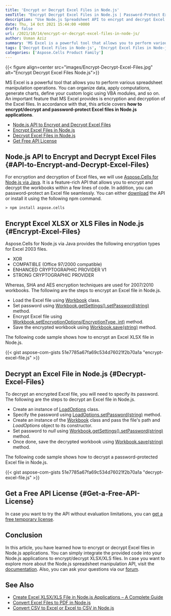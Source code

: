 ```yaml
---
title: 'Encrypt or Decrypt Excel Files in Node.js'
seoTitle: "Encrypt Decrypt Excel Files in Node.js | Password-Protect Excel Files"
description: "Use Node.js Spreadsheet API to encrypt and decrypt Excel files from within Node.js applications. Encrypt XLSX/XLS files using SHA and AES encryptions."
date: Thu, 14 Oct 2021 15:44:00 +0000
draft: false
url: /2021/10/14/encrypt-or-decrypt-excel-files-in-node-js/
author: Usman Aziz
summary: 'MS Excel is a powerful tool that allows you to perform various spreadsheet manipulation operations. You can organize data, apply computations, generate charts, define your custom logic using VBA modules, and so on. An important feature that MS Excel provides is encryption and decryption of the Excel files. In accordance with that, this article covers **how to encrypt/decrypt and password-protect Excel files in Node.js applications**.'
tags: ['Decrypt Excel Files in Node-js', 'Encrypt Excel Files in Node-js', 'password-protect-excel-files-node-js']
categories: ['Aspose.Cells Product Family']
---
```




{{< figure align=center src="images/Encrypt-Decrypt-Excel-Files.jpg" alt="Encrypt Decrypt Excel Files Node.js">}}


MS Excel is a powerful tool that allows you to perform various spreadsheet manipulation operations. You can organize data, apply computations, generate charts, define your custom logic using VBA modules, and so on. An important feature that MS Excel provides is encryption and decryption of the Excel files. In accordance with that, this article covers **how to encrypt/decrypt and password-protect Excel files in Node.js applications**.

*   [Node.js API to Encrypt and Decrypt Excel Files][1]
*   [Encrypt Excel Files in Node.js][2]
*   [Decrypt Excel Files in Node.js][3]
*   [Get Free API License][4]

## Node.js API to Encrypt and Decrypt Excel Files {#API-to-Encrypt-and-Decrypt-Excel-Files}

For encryption and decryption of Excel files, we will use [Aspose.Cells for Node.js via Java][5]. It is a feature-rich API that allows you to encrypt and decrypt the workbooks within a few lines of code. In addition, you can password-protect an Excel file seamlessly. You can either [download][6] the API or install it using the following npm command.

`> npm install aspose.cells`

## Encrypt Excel XLSX or XLS Files in Node.js {#Encrypt-Excel-Files}

Aspose.Cells for Node.js via Java provides the following encryption types for Excel 2003 files.

*   XOR
*   COMPATIBLE (Office 97/2000 compatible)
*   ENHANCED CRYPTOGRAPHIC PROVIDER V1
*   STRONG CRYPTOGRAPHIC PROVIDER

Whereas, SHA and AES encryption techniques are used for 2007/2010 workbooks. The following are the steps to encrypt an Excel file in Node.js.

*   Load the Excel file using [Workbook][7] class.
*   Set password using [Workbook.getSettings().setPassword(string)][8] method.
*   Encrypt Excel file using [Workbook.setEncryptionOptions(EncryptionType, int)][9] method.
*   Save the encrypted workbook using [Workbook.save(string)][10] method.

The following code sample shows how to encrypt an Excel XLSX file in Node.js.

{{< gist aspose-com-gists 51e7785a67fa69c534d76021f2b70a1a "encrypt-excel-file.js" >}}

## Decrypt an Excel File in Node.js {#Decrypt-Excel-Files}

To decrypt an encrypted Excel file, you will need to specify its password. The following are the steps to decrypt an Excel file in Node.js.

*   Create an instance of [LoadOptions][11] class.
*   Specify the password using [LoadOptions.setPassword(string)][12] method.
*   Create an instance of the [Workbook][13] class and pass the file's path and _LoadOptions_ object to its constructor.
*   Set password to _null_ using [Workbook.getSettings().setPassword(string)][14] method.
*   Once done, save the decrypted workbook using [Workbook.save(string)][15] method.

The following code sample shows how to decrypt a password-protected Excel file in Node.js.

{{< gist aspose-com-gists 51e7785a67fa69c534d76021f2b70a1a "decrypt-excel-file.js" >}}

## Get a Free API License {#Get-a-Free-API-License}

In case you want to try the API without evaluation limitations, you can [get a free temporary license][16].

## Conclusion

In this article, you have learned how to encrypt or decrypt Excel files in Node.js applications. You can simply integrate the provided code into your Node.js applications to encrypt/decrypt XLSX/XLS files. In case you want to explore more about the Node.js spreadsheet manipulation API, visit the [documentation][17]. Also, you can ask your questions via our [forum][18].

## See Also

*   [Create Excel XLSX/XLS File in Node.js Applications – A Complete Guide][19]
*   [Convert Excel Files to PDF in Node.js][20]
*   [Convert CSV to Excel or Excel to CSV in Node.js][21]




[1]: #API-to-Encrypt-and-Decrypt-Excel-Files
[2]: #Encrypt-Excel-Files
[3]: #Decrypt-Excel-Files
[4]: #Get-a-Free-API-License
[5]: https://products.aspose.com/cells/nodejs-java/
[6]: https://downloads.aspose.com/cells/nodejs
[7]: https://apireference.aspose.com/cells/nodejs/Workbook
[8]: https://apireference.aspose.com/cells/nodejs/WorkbookSettings#setPassword
[9]: https://apireference.aspose.com/cells/nodejs/Workbook#setEncryptionOptions
[10]: https://apireference.aspose.com/cells/nodejs/Workbook#save
[11]: https://apireference.aspose.com/cells/nodejs/LoadOptions
[12]: https://apireference.aspose.com/cells/nodejs/LoadOptions#setPassword
[13]: https://apireference.aspose.com/cells/nodejs/Workbook
[14]: https://apireference.aspose.com/cells/nodejs/WorkbookSettings#setPassword
[15]: https://apireference.aspose.com/cells/nodejs/Workbook#save
[16]: https://purchase.aspose.com/temporary-license
[17]: https://docs.aspose.com/cells/nodejsjava/
[18]: https://forum.aspose.com/
[19]: https://blog.aspose.com/2020/08/05/create-excel-files-in-node.js/
[20]: https://blog.aspose.com/2021/03/05/convert-excel-xlsx-xls-to-pdf-in-node-js/
[21]: https://blog.aspose.com/2021/04/28/convert-csv-to-excel-or-excel-to-csv-in-nodejs/




